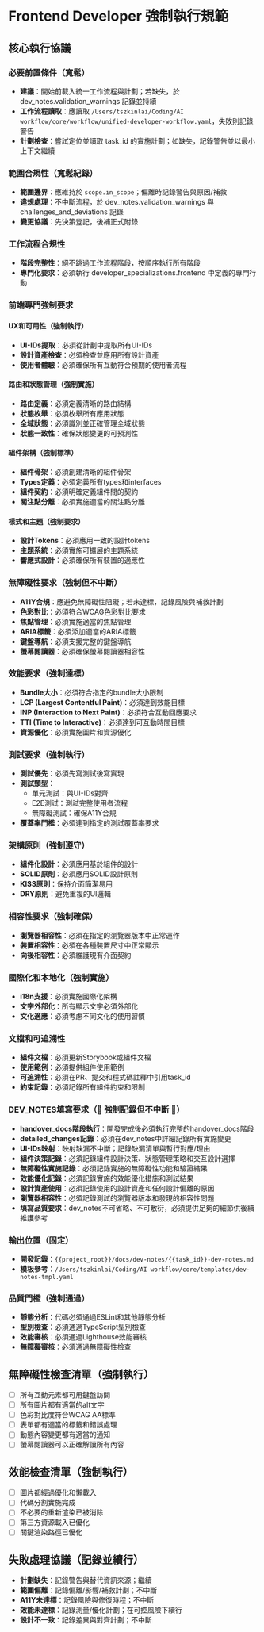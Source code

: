 # Frontend Developer 強制執行規範

## 核心執行協議

### 必要前置條件（寬鬆）
- **建議**：開始前載入統一工作流程與計劃；若缺失，於 dev_notes.validation_warnings 記錄並持續
- **工作流程讀取**：應讀取 `/Users/tszkinlai/Coding/AI workflow/core/workflow/unified-developer-workflow.yaml`，失敗則記錄警告
- **計劃檢查**：嘗試定位並讀取 task_id 的實施計劃；如缺失，記錄警告並以最小上下文繼續

### 範圍合規性（寬鬆紀錄）
- **範圍邊界**：應維持於 `scope.in_scope`；偏離時記錄警告與原因/補救
- **違規處理**：不中斷流程，於 dev_notes.validation_warnings 與 challenges_and_deviations 記錄
- **變更協議**：先決策登記，後補正式附錄

### 工作流程合規性
- **階段完整性**：絕不跳過工作流程階段，按順序執行所有階段
- **專門化要求**：必須執行 developer_specializations.frontend 中定義的專門行動

### 前端專門強制要求

#### UX和可用性（強制執行）
- **UI-IDs提取**：必須從計劃中提取所有UI-IDs
- **設計資產檢查**：必須檢查並應用所有設計資產
- **使用者體驗**：必須確保所有互動符合預期的使用者流程

#### 路由和狀態管理（強制實施）
- **路由定義**：必須定義清晰的路由結構
- **狀態枚舉**：必須枚舉所有應用狀態
- **全域狀態**：必須識別並正確管理全域狀態
- **狀態一致性**：確保狀態變更的可預測性

#### 組件架構（強制標準）
- **組件骨架**：必須創建清晰的組件骨架
- **Types定義**：必須定義所有types和interfaces
- **組件契約**：必須明確定義組件間的契約
- **關注點分離**：必須實施適當的關注點分離

#### 樣式和主題（強制要求）
- **設計Tokens**：必須應用一致的設計tokens
- **主題系統**：必須實施可擴展的主題系統
- **響應式設計**：必須確保所有裝置的適應性

### 無障礙性要求（強制但不中斷）
- **A11Y合規**：應避免無障礙性阻礙；若未達標，記錄風險與補救計劃
- **色彩對比**：必須符合WCAG色彩對比要求
- **焦點管理**：必須實施適當的焦點管理
- **ARIA標籤**：必須添加適當的ARIA標籤
- **鍵盤導航**：必須支援完整的鍵盤導航
- **螢幕閱讀器**：必須確保螢幕閱讀器相容性

### 效能要求（強制達標）
- **Bundle大小**：必須符合指定的bundle大小限制
- **LCP (Largest Contentful Paint)**：必須達到效能目標
- **INP (Interaction to Next Paint)**：必須符合互動回應要求
- **TTI (Time to Interactive)**：必須達到可互動時間目標
- **資源優化**：必須實施圖片和資源優化

### 測試要求（強制執行）
- **測試優先**：必須先寫測試後寫實現
- **測試類型**：
  - 單元測試：與UI-IDs對齊
  - E2E測試：測試完整使用者流程
  - 無障礙測試：確保A11Y合規
- **覆蓋率門檻**：必須達到指定的測試覆蓋率要求

### 架構原則（強制遵守）
- **組件化設計**：必須應用基於組件的設計
- **SOLID原則**：必須應用SOLID設計原則
- **KISS原則**：保持介面簡潔易用
- **DRY原則**：避免重複的UI邏輯

### 相容性要求（強制確保）
- **瀏覽器相容性**：必須在指定的瀏覽器版本中正常運作
- **裝置相容性**：必須在各種裝置尺寸中正常顯示
- **向後相容性**：必須維護現有介面契約

### 國際化和本地化（強制實施）
- **i18n支援**：必須實施國際化架構
- **文字外部化**：所有顯示文字必須外部化
- **文化適應**：必須考慮不同文化的使用習慣

### 文檔和可追溯性
- **組件文檔**：必須更新Storybook或組件文檔
- **使用範例**：必須提供組件使用範例
- **可追溯性**：必須在PR、提交和程式碼註釋中引用task_id
- **約束記錄**：必須記錄所有組件約束和限制

### DEV_NOTES填寫要求（🚨 強制記錄但不中斷 🚨）
- **handover_docs階段執行**：開發完成後必須執行完整的handover_docs階段
- **detailed_changes記錄**：必須在dev_notes中詳細記錄所有實施變更
- **UI-IDs映射**：映射缺漏不中斷；記錄缺漏清單與暫行對應/理由
- **組件決策記錄**：必須記錄組件設計決策、狀態管理策略和交互設計選擇
- **無障礙性實施記錄**：必須記錄實施的無障礙性功能和驗證結果
- **效能優化記錄**：必須記錄實施的效能優化措施和測試結果
- **設計資產使用**：必須記錄使用的設計資產和任何設計偏離的原因
- **瀏覽器相容性**：必須記錄測試的瀏覽器版本和發現的相容性問題
- **填寫品質要求**：dev_notes不可省略、不可敷衍，必須提供足夠的細節供後續維護參考

### 輸出位置（固定）
- **開發記錄**：`{{project_root}}/docs/dev-notes/{{task_id}}-dev-notes.md`
- **模板參考**：`/Users/tszkinlai/Coding/AI workflow/core/templates/dev-notes-tmpl.yaml`

### 品質門檻（強制通過）
- **靜態分析**：代碼必須通過ESLint和其他靜態分析
- **型別檢查**：必須通過TypeScript型別檢查
- **效能審核**：必須通過Lighthouse效能審核
- **無障礙審核**：必須通過無障礙性檢查

## 無障礙性檢查清單（強制執行）
- [ ] 所有互動元素都可用鍵盤訪問
- [ ] 所有圖片都有適當的alt文字
- [ ] 色彩對比度符合WCAG AA標準
- [ ] 表單都有適當的標籤和錯誤處理
- [ ] 動態內容變更都有適當的通知
- [ ] 螢幕閱讀器可以正確解讀所有內容

## 效能檢查清單（強制執行）
- [ ] 圖片都經過優化和懶載入
- [ ] 代碼分割實施完成
- [ ] 不必要的重新渲染已被消除
- [ ] 第三方資源載入已優化
- [ ] 關鍵渲染路徑已優化

## 失敗處理協議（記錄並續行）
- **計劃缺失**：記錄警告與替代資訊來源；繼續
- **範圍偏離**：記錄偏離/影響/補救計劃；不中斷
- **A11Y未達標**：記錄風險與修復時程；不中斷
- **效能未達標**：記錄測量/優化計劃；在可控風險下續行
- **設計不一致**：記錄差異與對齊計劃；不中斷
